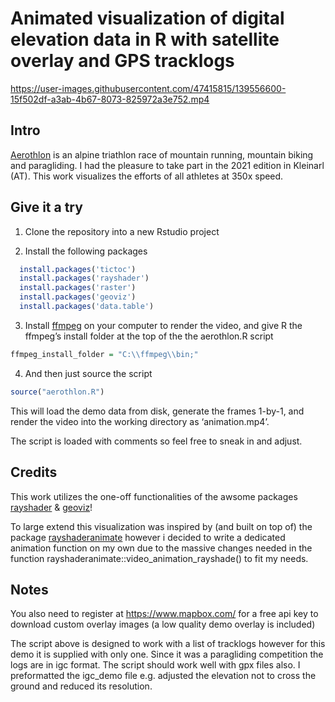 
# Animated visualization of digital elevation data in R with satellite overlay and GPS tracklogs

<https://user-images.githubusercontent.com/47415815/139556600-15f502df-a3ab-4b67-8073-825972a3e752.mp4>

## Intro

[Aerothlon](https://www.aerothlon.com) is an alpine triathlon race of
mountain running, mountain biking and paragliding. I had the pleasure to
take part in the 2021 edition in Kleinarl (AT). This work visualizes the
efforts of all athletes at 350x speed.

## Give it a try

1.  Clone the repository into a new Rstudio project

2.  Install the following packages

``` r
  install.packages('tictoc') 
  install.packages('rayshader')
  install.packages('raster')
  install.packages('geoviz')
  install.packages('data.table')
```

3.  Install [ffmpeg](https://www.ffmpeg.org/) on your computer to render
    the video, and give R the ffmpeg’s install folder at the top of the
    the aerothlon.R script

``` r
ffmpeg_install_folder = "C:\\ffmpeg\\bin;"
```

4.  And then just source the script

``` r
source("aerothlon.R")
```

This will load the demo data from disk, generate the frames 1-by-1, and
render the video into the working directory as ‘animation.mp4’.

The script is loaded with comments so feel free to sneak in and adjust.

## Credits

This work utilizes the one-off functionalities of the awsome packages
[rayshader](https://www.rayshader.com/) &
[geoviz](https://github.com/neilcharles/geoviz)!

To large extend this visualization was inspired by (and built on top of)
the package
[rayshaderanimate](https://github.com/zappingseb/rayshaderanimate)
however i decided to write a dedicated animation function on my own due
to the massive changes needed in the function
rayshaderanimate::video\_animation\_rayshade() to fit my needs.

## Notes

You also need to register at <https://www.mapbox.com/> for a free api
key to download custom overlay images (a low quality demo overlay is
included)

The script above is designed to work with a list of tracklogs however
for this demo it is supplied with only one. Since it was a paragliding
competition the logs are in igc format. The script should work well with
gpx files also. I preformatted the igc\_demo file e.g. adjusted the
elevation not to cross the ground and reduced its resolution.
